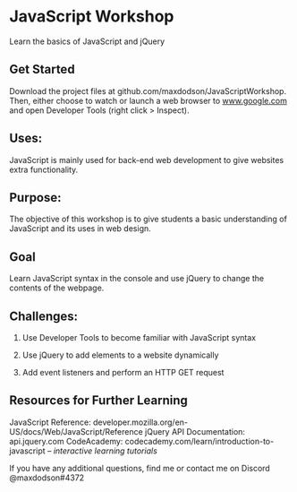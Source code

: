 # JavaScript Workshop
Learn the basics of JavaScript and jQuery

## Get Started

Download the project files at github.com/maxdodson/JavaScriptWorkshop. Then, either choose to watch or launch a web browser to www.google.com and open Developer Tools (right click > Inspect).
    
## Uses: 
JavaScript is mainly used for back-end web development to give websites extra functionality.

## Purpose: 
The objective of this workshop is to give students a basic understanding of JavaScript and its uses in web design.

## Goal
Learn JavaScript syntax in the console and use jQuery to change the contents of the webpage.

## Challenges:

1.  Use Developer Tools to become familiar with JavaScript syntax
    
2.  Use jQuery to add elements to a website dynamically
    
3.  Add event listeners and perform an HTTP GET request
    
## Resources for Further Learning
JavaScript Reference: developer.mozilla.org/en-US/docs/Web/JavaScript/Reference
jQuery API Documentation: api.jquery.com
CodeAcademy: codecademy.com/learn/introduction-to-javascript – *interactive learning tutorials*

If you have any additional questions, find me or contact me on Discord @maxdodson#4372
